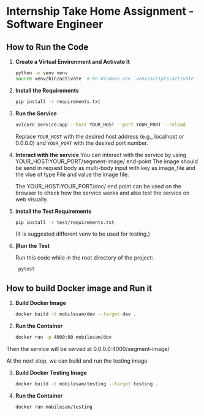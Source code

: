 # Internship Take Home Assignment - Software Engineer

## How to Run the Code

1. **Create a Virtual Environment and Activate It**

    ```bash
    python -m venv venv
    source venv/bin/activate  # On Windows use `venv\Scripts\activate`
    ```

2. **Install the Requirements**

    ```bash
    pip install -r requirements.txt
    ```

3. **Run the Service**

    ```bash
    uvicorn service:app --host YOUR_HOST --port YOUR_PORT --reload
    ```
    Replace `YOUR_HOST` with the desired host address (e.g., localhost or 0.0.0.0) and `YOUR_PORT` with the desired port number.

4. **Interact with the service**
    You can interact with the service by using YOUR_HOST:YOUR_PORT/segment-image/ end-point
    The image should be send in request body as multi-body input with key as image_file and the vlue of type File and value the image file.
    
    The YOUR_HOST:YOUR_PORT/doc/ end point can be used on the browser to check how the service works and also test the service on web visually.

5. **install the Test Requirements**

    ```bash
    pip install -r test/requirements.txt
    ```
    (It is suggested different venv to be used for testing.)

6. **إRun the Test**

    Run this code while in the root directory of the project:

   ```bash
    pytest
    ```

## How to build Docker image and Run it

1. **Build Docker Image**

    ```bash
    docker build -t mobilesam/dev --target dev .
    ```

2. **Run the Container**

    ```bash
    docker run -p 4000:80 mobilesam/dev
    ```
   
Then the service will be served at 0.0.0.0:4000/segment-image/

At the next step, we can build and run the testing image

3. **Build Docker Testing Image**

    ```bash
    docker build -t mobilesam/testing --target testing .
    ```

4. **Run the Container**

    ```bash
    docker run mobilesam/testing 
    ```